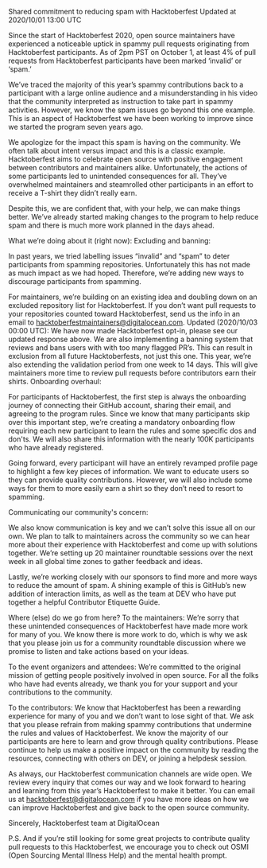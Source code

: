 Shared commitment to reducing spam with Hacktoberfest
Updated at 2020/10/01 13:00 UTC

Since the start of Hacktoberfest 2020, open source maintainers have experienced a noticeable uptick in spammy pull requests originating from Hacktoberfest participants. As of 2pm PST on October 1, at least 4% of pull requests from Hacktoberfest participants have been marked ‘invalid’ or ‘spam.’

We’ve traced the majority of this year’s spammy contributions back to a participant with a large online audience and a misunderstanding in his video that the community interpreted as instruction to take part in spammy activities. However, we know the spam issues go beyond this one example. This is an aspect of Hacktoberfest we have been working to improve since we started the program seven years ago.

We apologize for the impact this spam is having on the community. We often talk about intent versus impact and this is a classic example. Hacktoberfest aims to celebrate open source with positive engagement between contributors and maintainers alike. Unfortunately, the actions of some participants led to unintended consequences for all. They’ve overwhelmed maintainers and steamrolled other participants in an effort to receive a T-shirt they didn’t really earn.

Despite this, we are confident that, with your help, we can make things better. We’ve already started making changes to the program to help reduce spam and there is much more work planned in the days ahead.

What we’re doing about it (right now):
Excluding and banning:

In past years, we tried labelling issues “invalid” and “spam” to deter participants from spamming repositories. Unfortunately this has not made as much impact as we had hoped. Therefore, we’re adding new ways to discourage participants from spamming.

For maintainers, we’re building on an existing idea and doubling down on an excluded repository list for Hacktoberfest. If you don’t want pull requests to your repositories counted toward Hacktoberfest, send us the info in an email to hacktoberfestmaintainers@digitalocean.com. Updated (2020/10/03 00:00 UTC): We have now made Hacktoberfest opt-in, please see our updated response above.
We are also implementing a banning system that reviews and bans users with with too many flagged PR’s. This can result in exclusion from all future Hacktoberfests, not just this one.
This year, we’re also extending the validation period from one week to 14 days. This will give maintainers more time to review pull requests before contributors earn their shirts.
Onboarding overhaul:

For participants of Hacktoberfest, the first step is always the onboarding journey of connecting their GitHub account, sharing their email, and agreeing to the program rules. Since we know that many participants skip over this important step, we’re creating a mandatory onboarding flow requiring each new participant to learn the rules and some specific dos and don'ts. We will also share this information with the nearly 100K participants who have already registered.

Going forward, every participant will have an entirely revamped profile page to highlight a few key pieces of information. We want to educate users so they can provide quality contributions. However, we will also include some ways for them to more easily earn a shirt so they don’t need to resort to spamming.

Communicating our community's concern:

We also know communication is key and we can’t solve this issue all on our own. We plan to talk to maintainers across the community so we can hear more about their experience with Hacktoberfest and come up with solutions together. We’re setting up 20 maintainer roundtable sessions over the next week in all global time zones to gather feedback and ideas.

Lastly, we’re working closely with our sponsors to find more and more ways to reduce the amount of spam. A shining example of this is GitHub’s new addition of interaction limits, as well as the team at DEV who have put together a helpful Contributor Etiquette Guide.

Where (else) do we go from here?
To the maintainers: We’re sorry that these unintended consequences of Hacktoberfest have made more work for many of you. We know there is more work to do, which is why we ask that you please join us for a community roundtable discussion where we promise to listen and take actions based on your ideas.

To the event organizers and attendees: We’re committed to the original mission of getting people positively involved in open source. For all the folks who have had events already, we thank you for your support and your contributions to the community.

To the contributors: We know that Hacktoberfest has been a rewarding experience for many of you and we don’t want to lose sight of that. We ask that you please refrain from making spammy contributions that undermine the rules and values of Hacktoberfest. We know the majority of our participants are here to learn and grow through quality contributions. Please continue to help us make a positive impact on the community by reading the resources, connecting with others on DEV, or joining a helpdesk session.

As always, our Hacktoberfest communication channels are wide open. We review every inquiry that comes our way and we look forward to hearing and learning from this year’s Hacktoberfest to make it better. You can email us at hacktoberfest@digitalocean.com if you have more ideas on how we can improve Hacktoberfest and give back to the open source community.

Sincerely,
Hacktoberfest team at DigitalOcean

P.S. And if you’re still looking for some great projects to contribute quality pull requests to this Hacktoberfest, we encourage you to check out OSMI (Open Sourcing Mental Illness Help) and the mental health prompt.